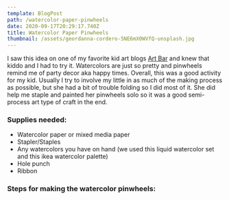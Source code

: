 ```yaml
---
template: BlogPost
path: /watercolor-paper-pinwheels
date: 2020-09-17T20:29:17.740Z
title: Watercolor Paper Pinwheels
thumbnail: /assets/geordanna-cordero-5NE6mX0WVfQ-unsplash.jpg
---
```

I saw this idea on one of my favorite kid art blogs [Art Bar](https://www.artbarblog.com/watercolor-paper-pinwheels/) and knew that kiddo and I had to try it. Watercolors are just so pretty and pinwheels remind me of party decor aka happy times. Overall, this was a good activity for my kid. Usually I try to involve my little in as much of the making process as possible, but she had a bit of trouble folding so I did most of it. She did help me staple and painted her pinwheels solo so it was a good semi-process art type of craft in the end. 

### Supplies needed:

* Watercolor paper or mixed media paper
* Stapler/Staples
* Any watercolors you have on hand (we used this liquid watercolor set and this ikea watercolor palette)
* Hole punch
* Ribbon

### Steps for making the watercolor pinwheels:
